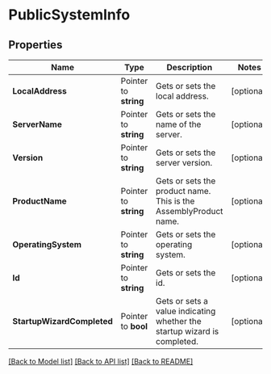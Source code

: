 # PublicSystemInfo

## Properties

Name | Type | Description | Notes
------------ | ------------- | ------------- | -------------
**LocalAddress** | Pointer to **string** | Gets or sets the local address. | [optional] 
**ServerName** | Pointer to **string** | Gets or sets the name of the server. | [optional] 
**Version** | Pointer to **string** | Gets or sets the server version. | [optional] 
**ProductName** | Pointer to **string** | Gets or sets the product name. This is the AssemblyProduct name. | [optional] 
**OperatingSystem** | Pointer to **string** | Gets or sets the operating system. | [optional] 
**Id** | Pointer to **string** | Gets or sets the id. | [optional] 
**StartupWizardCompleted** | Pointer to **bool** | Gets or sets a value indicating whether the startup wizard is completed. | [optional] 

[[Back to Model list]](../README.md#documentation-for-models) [[Back to API list]](../README.md#documentation-for-api-endpoints) [[Back to README]](../README.md)


